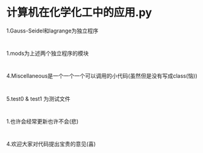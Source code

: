 计算机在化学化工中的应用.py
=
1.Gauss-Seidel和lagrange为独立程序
#
1.mods为上述两个独立程序的模块
#
4.Miscellaneous是一个一个一个可以调用的小代码(虽然但是没有写成class(恼))
#
5.test0 & test1 为测试文件
#
1.也许会经常更新也许不会(悲)
#
4.欢迎大家对代码提出宝贵的意见(喜)
#
